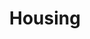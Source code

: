 ---
title: Housing
description: This page contains information about housing services for the Leosian island.
---